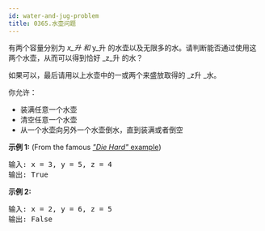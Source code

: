```yaml
---
id: water-and-jug-problem
title: 0365.水壶问题
---
```

有两个容量分别为 _x_升 和_ y_升 的水壶以及无限多的水。请判断能否通过使用这两个水壶，从而可以得到恰好 _z_升 的水？

如果可以，最后请用以上水壶中的一或两个来盛放取得的 _z升 _水。

你允许：


- 装满任意一个水壶
- 清空任意一个水壶
- 从一个水壶向另外一个水壶倒水，直到装满或者倒空

**示例 1:** (From the famous [_&#34;Die Hard&#34;_ example](https://www.youtube.com/watch?v=BVtQNK_ZUJg))


<pre>输入: x = 3, y = 5, z = 4<br/>输出: True<br/></pre>

**示例 2:**


<pre>输入: x = 2, y = 6, z = 5<br/>输出: False<br/></pre>

